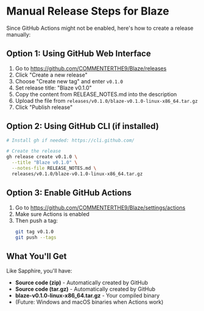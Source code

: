 # Manual Release Steps for Blaze

Since GitHub Actions might not be enabled, here's how to create a release manually:

## Option 1: Using GitHub Web Interface

1. Go to https://github.com/COMMENTERTHE9/Blaze/releases
2. Click "Create a new release" 
3. Choose "Create new tag" and enter `v0.1.0`
4. Set release title: "Blaze v0.1.0"
5. Copy the content from RELEASE_NOTES.md into the description
6. Upload the file from `releases/v0.1.0/blaze-v0.1.0-linux-x86_64.tar.gz`
7. Click "Publish release"

## Option 2: Using GitHub CLI (if installed)

```bash
# Install gh if needed: https://cli.github.com/

# Create the release
gh release create v0.1.0 \
  --title "Blaze v0.1.0" \
  --notes-file RELEASE_NOTES.md \
  releases/v0.1.0/blaze-v0.1.0-linux-x86_64.tar.gz
```

## Option 3: Enable GitHub Actions

1. Go to https://github.com/COMMENTERTHE9/Blaze/settings/actions
2. Make sure Actions is enabled
3. Then push a tag:
   ```bash
   git tag v0.1.0
   git push --tags
   ```

## What You'll Get

Like Sapphire, you'll have:
- **Source code (zip)** - Automatically created by GitHub
- **Source code (tar.gz)** - Automatically created by GitHub  
- **blaze-v0.1.0-linux-x86_64.tar.gz** - Your compiled binary
- (Future: Windows and macOS binaries when Actions work)